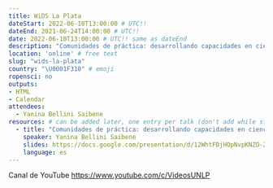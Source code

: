 ```yaml
---
title: WiDS La Plata
dateStart: 2022-06-10T13:00:00 # UTC!!
dateEnd: 2021-06-24T14:00:00 # UTC!!
date: 2022-06-10T13:00:00 # UTC!! same as dateEnd
description: "Comunidades de práctica: desarrollando capacidades en ciencia de datos en América Latina"
location: 'online' # free text
slug: "wids-la-plata"
country: "\U0001F310" # emoji
ropensci: no
outputs: 
- HTML
- Calendar 
attendees:
  - Yanina Bellini Saibene
resources: # can be added later, one entry per talk (don't add while still empty, add once there are resources)
  - title: "Comunidades de práctica: desarrollando capacidades en ciencia de datos en América Latina"
    speaker: Yanina Bellini Saibene
    slides: https://docs.google.com/presentation/d/12WhtFDjHOpNvpKNZO-ZWUa0DFuI9pbKHtENL2F-XSC4/edit#slide=id.g13389be7b22_0_0
    language: es
---
```


Canal de YouTube <https://www.youtube.com/c/VideosUNLP>